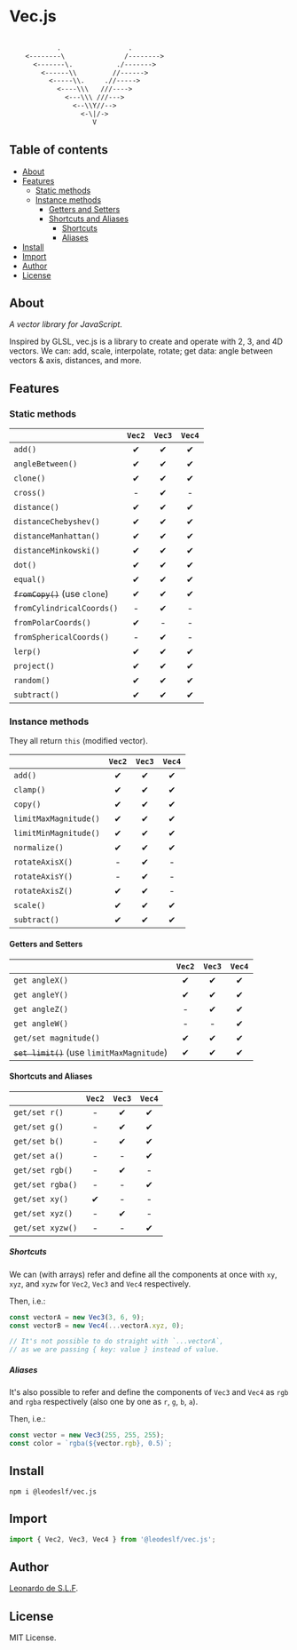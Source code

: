 # Vec.js

```txt

            .                 .
    <--------\               /-------->
      <-------\.           ./------->
        <------\\         //------>
          <-----\\.     .//----->
            <----\\\   ///---->
              <---\\\ ///--->
                <--\\Y//-->
                  <-\|/->
                     V

```

## Table of contents

* [About](#about)
* [Features](#features)
  * [Static methods](#static-methods)
  * [Instance methods](#instance-methods)
    * [Getters and Setters](#getters-and-setters)
    * [Shortcuts and Aliases](#shortcuts-and-aliases)
      * [Shortcuts](#shortcuts)
      * [Aliases](#aliases)
* [Install](#install)
* [Import](#import)
* [Author](#author)
* [License](#license)

## About

*A vector library for JavaScript*.

Inspired by GLSL, vec.js is a library to create and operate with 2, 3, and 4D vectors. We can: add, scale, interpolate, rotate; get data: angle between vectors & axis, distances, and more.

## Features

### Static methods

|| `Vec2` | `Vec3` | `Vec4`
--- | :-: | :-: | :-:
`add()` | ✔ | ✔ | ✔
`angleBetween()` | ✔ | ✔ | ✔
`clone()` | ✔ | ✔ | ✔
`cross()` | - | ✔ | -
`distance()` | ✔ | ✔ | ✔
`distanceChebyshev()` | ✔ | ✔ | ✔
`distanceManhattan()` | ✔ | ✔ | ✔
`distanceMinkowski()` | ✔ | ✔ | ✔
`dot()` | ✔ | ✔ | ✔
`equal()` | ✔ | ✔ | ✔
~~`fromCopy()`~~ (use `clone`) | ✔ | ✔ | ✔
`fromCylindricalCoords()` | - | ✔ | -
`fromPolarCoords()` | ✔ | - | -
`fromSphericalCoords()` | - | ✔ | -
`lerp()` | ✔ | ✔ | ✔
`project()` | ✔ | ✔ | ✔
`random()` | ✔ | ✔ | ✔
`subtract()` | ✔ | ✔ | ✔

### Instance methods

They all return `this` (modified vector).

|| `Vec2` | `Vec3` | `Vec4`
--- | :-: | :-: | :-:
`add()` | ✔ | ✔ | ✔
`clamp()` | ✔ | ✔ | ✔
`copy()` | ✔ | ✔ | ✔
`limitMaxMagnitude()` | ✔ | ✔ | ✔
`limitMinMagnitude()` | ✔ | ✔ | ✔
`normalize()` | ✔ | ✔ | ✔
`rotateAxisX()` | - | ✔ | -
`rotateAxisY()` | - | ✔ | -
`rotateAxisZ()` | ✔ | ✔ | -
`scale()` | ✔ | ✔ | ✔
`subtract()` | ✔ | ✔ | ✔

#### Getters and Setters

|| `Vec2` | `Vec3` | `Vec4`
--- | :-: | :-: | :-:
`get angleX()` | ✔ | ✔ | ✔
`get angleY()` | ✔ | ✔ | ✔
`get angleZ()` | - | ✔ | ✔
`get angleW()` | - | - | ✔
`get/set magnitude()` | ✔ | ✔ | ✔
~~`set limit()`~~ (use `limitMaxMagnitude`) | ✔ | ✔ | ✔

#### Shortcuts and Aliases

|| `Vec2` | `Vec3` | `Vec4`
--- | :-: | :-: | :-:
`get/set r()` | - | ✔ | ✔
`get/set g()` | - | ✔ | ✔
`get/set b()` | - | ✔ | ✔
`get/set a()` | - | - | ✔
`get/set rgb()` | - | ✔ | -
`get/set rgba()` | - | - | ✔
`get/set xy()` | ✔ | - | -
`get/set xyz()` | - | ✔ | -
`get/set xyzw()` | - | - | ✔

##### Shortcuts

We can (with arrays) refer and define all the components at once with `xy`, `xyz`, and `xyzw` for `Vec2`, `Vec3` and `Vec4` respectively.

Then, i.e.:

```javascript
const vectorA = new Vec3(3, 6, 9);
const vectorB = new Vec4(...vectorA.xyz, 0);

// It's not possible to do straight with `...vectorA`,
// as we are passing { key: value } instead of value.
```

##### Aliases

It's also possible to refer and define the components of `Vec3` and `Vec4` as `rgb` and `rgba` respectively (also one by one as `r`, `g`, `b`, `a`).

Then, i.e.:

```javascript
const vector = new Vec3(255, 255, 255);
const color = `rgba(${vector.rgb}, 0.5)`;
```

## Install

```shell
npm i @leodeslf/vec.js
```

## Import

```javascript
import { Vec2, Vec3, Vec4 } from '@leodeslf/vec.js';
```

## Author

[Leonardo de S.L.F](https://github.com/leodeslf "GitHub profile").

## License

MIT License.
